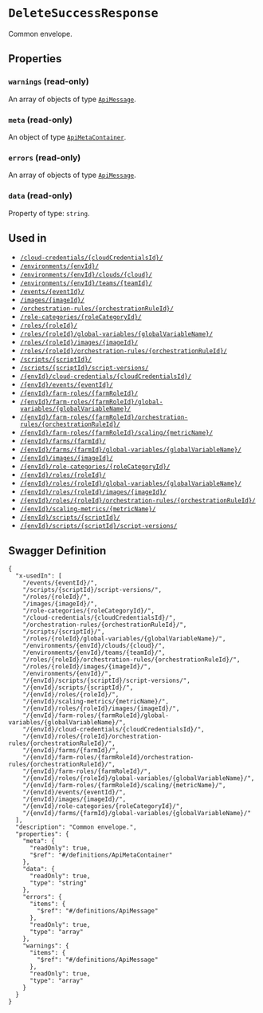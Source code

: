 # `DeleteSuccessResponse` #

Common envelope.





## Properties ##

### `warnings` (read-only) ###




An array of 
objects of type [`ApiMessage`](./../definitions/ApiMessage.mkd).


### `meta` (read-only) ###




An object of type [`ApiMetaContainer`](./../definitions/ApiMetaContainer.mkd).



### `errors` (read-only) ###




An array of 
objects of type [`ApiMessage`](./../definitions/ApiMessage.mkd).


### `data` (read-only) ###




Property of type: `string`.






## Used in ##

  + [`/cloud-credentials/{cloudCredentialsId}/`](./../rest/api/v1beta0/account/cloud-credentials/{cloudCredentialsId}/)
  + [`/environments/{envId}/`](./../rest/api/v1beta0/account/environments/{envId}/)
  + [`/environments/{envId}/clouds/{cloud}/`](./../rest/api/v1beta0/account/environments/{envId}/clouds/{cloud}/)
  + [`/environments/{envId}/teams/{teamId}/`](./../rest/api/v1beta0/account/environments/{envId}/teams/{teamId}/)
  + [`/events/{eventId}/`](./../rest/api/v1beta0/account/events/{eventId}/)
  + [`/images/{imageId}/`](./../rest/api/v1beta0/account/images/{imageId}/)
  + [`/orchestration-rules/{orchestrationRuleId}/`](./../rest/api/v1beta0/account/orchestration-rules/{orchestrationRuleId}/)
  + [`/role-categories/{roleCategoryId}/`](./../rest/api/v1beta0/account/role-categories/{roleCategoryId}/)
  + [`/roles/{roleId}/`](./../rest/api/v1beta0/account/roles/{roleId}/)
  + [`/roles/{roleId}/global-variables/{globalVariableName}/`](./../rest/api/v1beta0/account/roles/{roleId}/global-variables/{globalVariableName}/)
  + [`/roles/{roleId}/images/{imageId}/`](./../rest/api/v1beta0/account/roles/{roleId}/images/{imageId}/)
  + [`/roles/{roleId}/orchestration-rules/{orchestrationRuleId}/`](./../rest/api/v1beta0/account/roles/{roleId}/orchestration-rules/{orchestrationRuleId}/)
  + [`/scripts/{scriptId}/`](./../rest/api/v1beta0/account/scripts/{scriptId}/)
  + [`/scripts/{scriptId}/script-versions/`](./../rest/api/v1beta0/account/scripts/{scriptId}/script-versions/)
  + [`/{envId}/cloud-credentials/{cloudCredentialsId}/`](./../rest/api/v1beta0/user/{envId}/cloud-credentials/{cloudCredentialsId}/)
  + [`/{envId}/events/{eventId}/`](./../rest/api/v1beta0/user/{envId}/events/{eventId}/)
  + [`/{envId}/farm-roles/{farmRoleId}/`](./../rest/api/v1beta0/user/{envId}/farm-roles/{farmRoleId}/)
  + [`/{envId}/farm-roles/{farmRoleId}/global-variables/{globalVariableName}/`](./../rest/api/v1beta0/user/{envId}/farm-roles/{farmRoleId}/global-variables/{globalVariableName}/)
  + [`/{envId}/farm-roles/{farmRoleId}/orchestration-rules/{orchestrationRuleId}/`](./../rest/api/v1beta0/user/{envId}/farm-roles/{farmRoleId}/orchestration-rules/{orchestrationRuleId}/)
  + [`/{envId}/farm-roles/{farmRoleId}/scaling/{metricName}/`](./../rest/api/v1beta0/user/{envId}/farm-roles/{farmRoleId}/scaling/{metricName}/)
  + [`/{envId}/farms/{farmId}/`](./../rest/api/v1beta0/user/{envId}/farms/{farmId}/)
  + [`/{envId}/farms/{farmId}/global-variables/{globalVariableName}/`](./../rest/api/v1beta0/user/{envId}/farms/{farmId}/global-variables/{globalVariableName}/)
  + [`/{envId}/images/{imageId}/`](./../rest/api/v1beta0/user/{envId}/images/{imageId}/)
  + [`/{envId}/role-categories/{roleCategoryId}/`](./../rest/api/v1beta0/user/{envId}/role-categories/{roleCategoryId}/)
  + [`/{envId}/roles/{roleId}/`](./../rest/api/v1beta0/user/{envId}/roles/{roleId}/)
  + [`/{envId}/roles/{roleId}/global-variables/{globalVariableName}/`](./../rest/api/v1beta0/user/{envId}/roles/{roleId}/global-variables/{globalVariableName}/)
  + [`/{envId}/roles/{roleId}/images/{imageId}/`](./../rest/api/v1beta0/user/{envId}/roles/{roleId}/images/{imageId}/)
  + [`/{envId}/roles/{roleId}/orchestration-rules/{orchestrationRuleId}/`](./../rest/api/v1beta0/user/{envId}/roles/{roleId}/orchestration-rules/{orchestrationRuleId}/)
  + [`/{envId}/scaling-metrics/{metricName}/`](./../rest/api/v1beta0/user/{envId}/scaling-metrics/{metricName}/)
  + [`/{envId}/scripts/{scriptId}/`](./../rest/api/v1beta0/user/{envId}/scripts/{scriptId}/)
  + [`/{envId}/scripts/{scriptId}/script-versions/`](./../rest/api/v1beta0/user/{envId}/scripts/{scriptId}/script-versions/)

## Swagger Definition ##

    {
      "x-usedIn": [
        "/events/{eventId}/", 
        "/scripts/{scriptId}/script-versions/", 
        "/roles/{roleId}/", 
        "/images/{imageId}/", 
        "/role-categories/{roleCategoryId}/", 
        "/cloud-credentials/{cloudCredentialsId}/", 
        "/orchestration-rules/{orchestrationRuleId}/", 
        "/scripts/{scriptId}/", 
        "/roles/{roleId}/global-variables/{globalVariableName}/", 
        "/environments/{envId}/clouds/{cloud}/", 
        "/environments/{envId}/teams/{teamId}/", 
        "/roles/{roleId}/orchestration-rules/{orchestrationRuleId}/", 
        "/roles/{roleId}/images/{imageId}/", 
        "/environments/{envId}/", 
        "/{envId}/scripts/{scriptId}/script-versions/", 
        "/{envId}/scripts/{scriptId}/", 
        "/{envId}/roles/{roleId}/", 
        "/{envId}/scaling-metrics/{metricName}/", 
        "/{envId}/roles/{roleId}/images/{imageId}/", 
        "/{envId}/farm-roles/{farmRoleId}/global-variables/{globalVariableName}/", 
        "/{envId}/cloud-credentials/{cloudCredentialsId}/", 
        "/{envId}/roles/{roleId}/orchestration-rules/{orchestrationRuleId}/", 
        "/{envId}/farms/{farmId}/", 
        "/{envId}/farm-roles/{farmRoleId}/orchestration-rules/{orchestrationRuleId}/", 
        "/{envId}/farm-roles/{farmRoleId}/", 
        "/{envId}/roles/{roleId}/global-variables/{globalVariableName}/", 
        "/{envId}/farm-roles/{farmRoleId}/scaling/{metricName}/", 
        "/{envId}/events/{eventId}/", 
        "/{envId}/images/{imageId}/", 
        "/{envId}/role-categories/{roleCategoryId}/", 
        "/{envId}/farms/{farmId}/global-variables/{globalVariableName}/"
      ], 
      "description": "Common envelope.", 
      "properties": {
        "meta": {
          "readOnly": true, 
          "$ref": "#/definitions/ApiMetaContainer"
        }, 
        "data": {
          "readOnly": true, 
          "type": "string"
        }, 
        "errors": {
          "items": {
            "$ref": "#/definitions/ApiMessage"
          }, 
          "readOnly": true, 
          "type": "array"
        }, 
        "warnings": {
          "items": {
            "$ref": "#/definitions/ApiMessage"
          }, 
          "readOnly": true, 
          "type": "array"
        }
      }
    }
